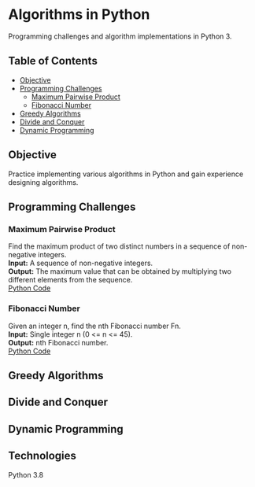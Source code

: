 # Algorithms in Python
Programming challenges and algorithm implementations in Python 3.

## Table of Contents
* [Objective](#objective)
* [Programming Challenges](#programming-challenges)
  - [Maximum Pairwise Product](#maximum-pairwise-product)
  - [Fibonacci Number](#fibonacci-number)
* [Greedy Algorithms](#greedy-algorithms)
* [Divide and Conquer](#divide-and-conquer)
* [Dynamic Programming](#dynamic-programming)

## Objective
Practice implementing various algorithms in Python and gain experience designing algorithms.

## Programming Challenges

### Maximum Pairwise Product
Find the maximum product of two distinct numbers in a sequence of non-negative integers.  
**Input:** A sequence of non-negative integers.  
**Output:** The maximum value that can be obtained by multiplying two different elements from the sequence.  
[Python Code](max_pairwise_product.py "max_pairwise_product.py")

### Fibonacci Number
Given an integer n, find the nth Fibonacci number Fn.  
**Input:** Single integer n (0 <= n <= 45).  
**Output:** nth Fibonacci number.  
[Python Code](fibonacci.py "fibonacci.py")


## Greedy Algorithms

## Divide and Conquer

## Dynamic Programming

## Technologies
Python 3.8
